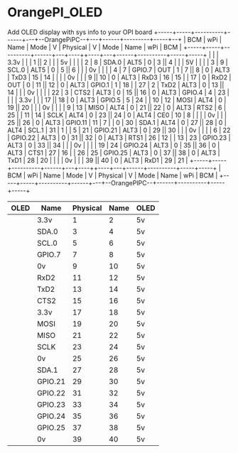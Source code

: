# OrangePI_OLED
Add OLED display with sys info to your OPI board
 +-----+-----+----------+------+---+--OrangePiPC--+---+------+---------+-----+--+
 | BCM | wPi |   Name   | Mode | V | Physical | V | Mode | Name     | wPi | BCM |
 +-----+-----+----------+------+---+----++----+---+------+----------+-----+-----+
 |     |     |     3.3v |      |   |  1 || 2  |   |      | 5v       |     |     |
 |   2 |   8 |    SDA.0 | ALT5 | 0 |  3 || 4  |   |      | 5V       |     |     |
 |   3 |   9 |    SCL.0 | ALT5 | 0 |  5 || 6  |   |      | 0v       |     |     |
 |   4 |   7 |   GPIO.7 |  OUT | 1 |  7 || 8  | 0 | ALT3 | TxD3     | 15  | 14  |
 |     |     |       0v |      |   |  9 || 10 | 0 | ALT3 | RxD3     | 16  | 15  |
 |  17 |   0 |     RxD2 |  OUT | 0 | 11 || 12 | 0 | ALT3 | GPIO.1   | 1   | 18  |
 |  27 |   2 |     TxD2 | ALT3 | 0 | 13 || 14 |   |      | 0v       |     |     |
 |  22 |   3 |     CTS2 | ALT3 | 0 | 15 || 16 | 0 | ALT3 | GPIO.4   | 4   | 23  |
 |     |     |     3.3v |      |   | 17 || 18 | 0 | ALT3 | GPIO.5   | 5   | 24  |
 |  10 |  12 |     MOSI | ALT4 | 0 | 19 || 20 |   |      | 0v       |     |     |
 |   9 |  13 |     MISO | ALT4 | 0 | 21 || 22 | 0 | ALT3 | RTS2     | 6   | 25  |
 |  11 |  14 |     SCLK | ALT4 | 0 | 23 || 24 | 0 | ALT4 | CE0      | 10  | 8   |
 |     |     |       0v |      |   | 25 || 26 | 0 | ALT3 | GPIO.11  | 11  | 7   |
 |   0 |  30 |    SDA.1 | ALT4 | 0 | 27 || 28 | 0 | ALT4 | SCL.1    | 31  | 1   |
 |   5 |  21 |  GPIO.21 | ALT3 | 0 | 29 || 30 |   |      | 0v       |     |     |
 |   6 |  22 |  GPIO.22 | ALT3 | 0 | 31 || 32 | 0 | ALT3 | RTS1     | 26  | 12  |
 |  13 |  23 |  GPIO.23 | ALT3 | 0 | 33 || 34 |   |      | 0v       |     |     |
 |  19 |  24 |  GPIO.24 | ALT3 | 0 | 35 || 36 | 0 | ALT3 | CTS1     | 27  | 16  |
 |  26 |  25 |  GPIO.25 | ALT3 | 0 | 37 || 38 | 0 | ALT3 | TxD1     | 28  | 20  |
 |     |     |       0v |      |   | 39 || 40 | 0 | ALT3 | RxD1     | 29  | 21  |
 +-----+-----+----------+------+---+----++----+---+------+----------+-----+-----+
 | BCM | wPi |   Name   | Mode | V | Physical | V | Mode | Name     | wPi | BCM |
 +-----+-----+----------+------+---+--OrangePIPC--+------+----------+-----+-----+

| OLED |    Name   | Physical | Name | OLED |
|------|-----------|----------|------|------|
|      |    3.3v   |   1 | 2  |  5v  |  nc  |
|      |   SDA.0   |   3 | 4  |  5v  |      |
|      |   SCL.0   |   5 | 6  |  5v  |      |
|      |  GPIO.7   |   7 | 8  |  5v  |      |
|      |    0v     |   9 | 10 |  5v  |      |
|      |   RxD2    | 11 | 12  |  5v  |      |
|      |   TxD2    | 13 | 14  |  5v  |      |
|      |   CTS2    | 15 | 16  |  5v  |      |
|      |   3.3v    | 17 | 18  |  5v  |      |
|      |   MOSI    | 19 | 20  |  5v  |      |
|      |   MISO    | 21 | 22  |  5v  |      |
|      |   SCLK    | 23 | 24  |  5v  |      |
|      |    0v     | 25 | 26  |  5v  |      |
|      |   SDA.1   | 27 | 28  |  5v  |      |
|      |   GPIO.21 | 29 | 30  |  5v  |      |
|      |   GPIO.22 | 31 | 32  |  5v  |      |
|      |   GPIO.23 | 33 | 34  |  5v  |      |
|      |   GPIO.24 | 35 | 36  |  5v  |      |
|      |   GPIO.25 | 37 | 38  |  5v  |      |
|      |    0v     | 39 | 40  |  5v  |      |
